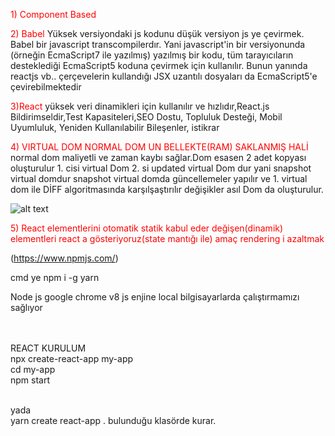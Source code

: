 <font style="color:red">1) Component Based</font> <br>

<font style="color:red">2) Babel</font> Yüksek versiyondaki js kodunu düşük versiyon js ye çevirmek. Babel bir javascript transcompilerdır. Yani javascript'in bir versiyonunda (örneğin EcmaScript7 ile yazılmış) yazılmış bir kodu, tüm tarayıcıların desteklediği EcmaScript5 koduna çevirmek için kullanılır. Bunun yanında reactjs vb.. çerçevelerin kullandığı JSX uzantılı dosyaları da EcmaScript5'e çevirebilmektedir <br>

<font style="color:red">3)React</font> yüksek veri dinamikleri için kullanılır ve hızlıdır,React.js Bildirimseldir,Test Kapasiteleri,SEO Dostu,
 Topluluk Desteği, Mobil Uyumluluk, Yeniden Kullanılabilir Bileşenler, istikrar<br>

 <font style="color:red">4) VIRTUAL DOM NORMAL DOM UN BELLEKTE(RAM) SAKLANMIŞ HALİ</font> normal dom maliyetli ve zaman kaybı sağlar.Dom esasen 2 adet kopyası oluşturulur 1. cisi virtual Dom 2. si updated virtual Dom dur yani snapshot virtual domdur snapshot virtual domda güncellemeler yapılır ve 1. virtual dom ile DİFF algoritmasında karşılşaştırılır değişikler asıl Dom da oluşturulur. <br>

 ![alt text](https://hakanyalitekin.files.wordpress.com/2019/03/dom2.png?w=900)<br>

 <font style="color:red">5) React elementlerini otomatik statik kabul eder değişen(dinamik) elementleri react a gösteriyoruz(state mantığı ile) amaç rendering i azaltmak</font> <br>

 (https://www.npmjs.com/)<br>

 cmd ye npm i -g yarn <br>

 Node js google chrome v8 js enjine local bilgisayarlarda çalıştırmamızı sağlıyor <br><br><br>

REACT KURULUM<br>
npx create-react-app my-app<br>
cd my-app<br>
npm start<br><br>

yada <br>
yarn create react-app . bulunduğu klasörde kurar.